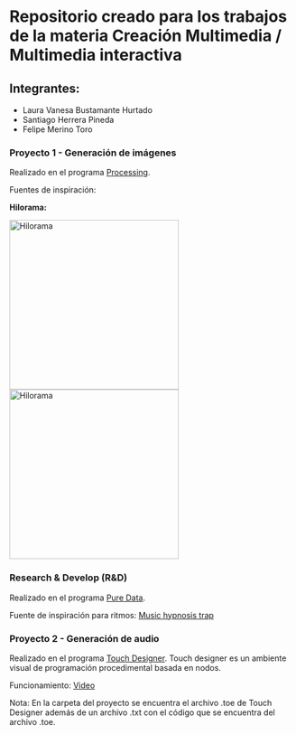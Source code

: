 # Repositorio creado para los trabajos de la materia Creación Multimedia / Multimedia interactiva

## Integrantes:

* Laura Vanesa Bustamante Hurtado
* Santiago Herrera Pineda
* Felipe Merino Toro

### Proyecto 1 - Generación de imágenes
Realizado en el programa [Processing](https://processing.org).

Fuentes de inspiración:

**Hilorama:**

<img src="https://images.squarespace-cdn.com/content/v1/5744808e27d4bd89642b72f4/1588110774300-7FLNGNLLUQ14X6TM9E7A/stringart12.png?format=750w" alt="Hilorama" width="300" height="300"> <img src="https://i.pinimg.com/originals/54/7b/2f/547b2f9975e9b7606605a3f300511b4f.jpg" alt="Hilorama" width="300" height="300">



### Research & Develop (R&D)
Realizado en el programa [Pure Data](https://puredata.info).

Fuente de inspiración para ritmos:
[Music hypnosis trap](https://www.instagram.com/reel/CognSFZNydY/)

### Proyecto 2 - Generación de audio
Realizado en el programa [Touch Designer](https://derivative.ca). Touch designer es un ambiente visual de programación procedimental basada en nodos.

Funcionamiento: [Video](https://drive.google.com/file/d/1EYZhQNJ8xzjlmQX6DJ8-GkIB1cRM1PD1/view?usp=share_link)

Nota: En la carpeta del proyecto se encuentra el archivo .toe de Touch Designer además de un archivo .txt con el código que se encuentra del archivo .toe.
